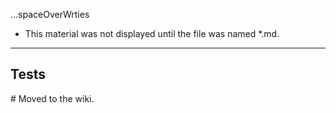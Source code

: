 ...spaceOverWrties
* This material was not displayed until the file was named *.md.

<hr>
<h2> Tests </h2>
# Moved to the wiki.
